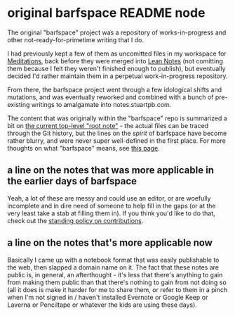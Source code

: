# original barfspace README node

The original "barfspace" project was a repository of works-in-progress and other not-ready-for-primetime writing that I do.

I had previously kept a few of them as uncomitted files in my workspace for [Meditations][], back before they were merged into [Lean Notes][] (not comitting them because I felt they weren't finished enough to publish), but eventually decided I'd rather maintain them in a perpetual work-in-progress repository.

From there, the barfspace project went through a few idological shifts and mutations, and was eventually reworked and combined with a bunch of pre-existing writings to amalgamate into notes.stuartpb.com.

The content that was originally within the "barfspace" repo is summarized a bit on [the current top-level "root note"][root] - the actual files can be traced through the Git history, but the lines on the *spirit* of barfspace have become rather blurry, and were never super well-defined in the first place. For more thoughts on what "barfspace" means, see [this page][name explainer].

[root]: 81cde66e-d238-4fc1-8381-648a3f90537d.md
[name explainer]: f5d72b81-ccb9-45d0-8029-be70895f65ca.md

## a line on the notes that was more applicable in the earlier days of barfspace

Yeah, a lot of these are messy and could use an editor, or are woefully incomplete and in dire need of someone to help fill in the gaps (or at the very least take a stab at filling them in). If you think you'd like to do that, check out the [standing policy on contributions][contributions].

[Lean Notes]: f00c3d23-8848-4bb4-8d7a-d009f7344374.md
[Meditations]: 8f2359ae-186f-4878-b5e5-33f3c177e6fc.md
[contributions]: 5b5e1a92-bd30-4827-9196-48a9c07c165a.md

## a line on the notes that's more applicable now

Basically I came up with a notebook format that was easily publishable to the web, then slapped a domain name on it. The fact that these notes are public is, in general, an afterthought - it's less that there's anything to gain from making them public than that there's nothing to gain from not doing so (all it does is make it harder for me to share them, or refer to them in a pinch when I'm not signed in / haven't installed Evernote or Google Keep or Laverna or Penciltape or whatever the kids are using these days).
